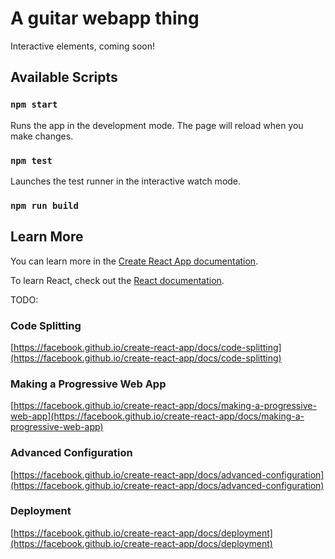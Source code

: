 # A guitar webapp thing

Interactive elements, coming soon!

## Available Scripts
### `npm start`

Runs the app in the development mode.
The page will reload when you make changes.
### `npm test`

Launches the test runner in the interactive watch mode.

### `npm run build`
## Learn More

You can learn more in the [Create React App documentation](https://facebook.github.io/create-react-app/docs/getting-started).

To learn React, check out the [React documentation](https://reactjs.org/).

TODO:
### Code Splitting

[https://facebook.github.io/create-react-app/docs/code-splitting](https://facebook.github.io/create-react-app/docs/code-splitting)

### Making a Progressive Web App

[https://facebook.github.io/create-react-app/docs/making-a-progressive-web-app](https://facebook.github.io/create-react-app/docs/making-a-progressive-web-app)

### Advanced Configuration

[https://facebook.github.io/create-react-app/docs/advanced-configuration](https://facebook.github.io/create-react-app/docs/advanced-configuration)

### Deployment

[https://facebook.github.io/create-react-app/docs/deployment](https://facebook.github.io/create-react-app/docs/deployment)